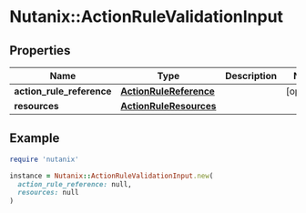 # Nutanix::ActionRuleValidationInput

## Properties

| Name | Type | Description | Notes |
| ---- | ---- | ----------- | ----- |
| **action_rule_reference** | [**ActionRuleReference**](ActionRuleReference.md) |  | [optional] |
| **resources** | [**ActionRuleResources**](ActionRuleResources.md) |  |  |

## Example

```ruby
require 'nutanix'

instance = Nutanix::ActionRuleValidationInput.new(
  action_rule_reference: null,
  resources: null
)
```

